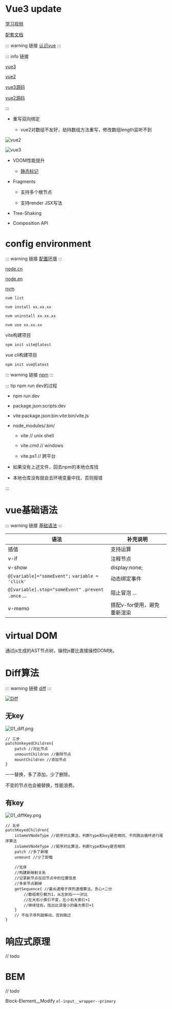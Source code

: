 # Vue3 update

[学习视频](https://www.bilibili.com/video/BV1dS4y1y7vd/?spm_id_from=333.999.0.0&vd_source=ba4cef6c44c3430b2a8024337b31925b)

[配套文档](https://xiaoman.blog.csdn.net/category_11618172_2.html)

::: warning 链接
[认识vue](https://xiaoman.blog.csdn.net/article/details/122768533)
::: 

::: info 链接

[vue3](https://cn.vuejs.org/)

[vue2](https://cn.vuejs.org/)

[vue3源码](https://github.com/vuejs/vue-next)

[vue2源码](https://github.com/vuejs/vue)

:::


+ 重写双向绑定

    + vue2对数组不友好，劫持数组方法重写，修改数组length监听不到

![vue2](https://img.qovv.cn/2024/04/14/661ab30bad6d4.png)

![vue3](https://img.qovv.cn/2024/04/14/661ab3623ec3e.png)

+ VDOM性能提升

    + [静态标记](https://template-explorer.vuejs.org/)

+ Fragments

    + 支持多个根节点

    + 支持render JSX写法

+ Tree-Shaking

+ Composition API

# config environment

::: warning 链接
[配置环境](https://xiaoman.blog.csdn.net/article/details/122769982)
::: 

[node.cn](https://nodejs.cn/)

[node.en](https://nodejs.org/en/)

[nvm](https://github.com/coreybutler/nvm-windows/releases)

```
nvm list

nvm install xx.xx.xx

nvm uninstall xx.xx.xx

nvm use xx.xx.xx
```

vite构建项目
```
npm init vite@latest
```
vue cli构建项目
```
npm init vue@latest
```

::: warning 链接
[npm](https://xiaoman.blog.csdn.net/article/details/122771007)
::: 

::: tip npm run dev的过程

+ npm run dev

+ package.json:scripts:dev

+ vite:package.json:bin:vite:bin/vite.js

+ node_modules/.bin/

    + vite // unix shell

    + vite.cmd // windows

    + vite.ps1 // 跨平台

+ 如果没有上述文件，回去npm的本地仓库找

+ 本地仓库没有就会去环境变量中找，否则报错

:::

# vue基础语法

::: warning 链接
[基础语法](https://xiaoman.blog.csdn.net/article/details/122773486)
::: 

|语法|补充说明|
|---|---|
|插值|支持运算|
|v-if|注释节点|
|v-show|display:none;|
|`@[variable]="someEvent";` `variable = 'click'`|动态绑定事件|
|`@[variable].stop="someEvent"` `.prevent` `.once` ...|阻止冒泡 ...|
|v-memo|搭配v-for使用，避免重新渲染|

# virtual DOM

通过js生成的AST节点树，操控js要比直接操控DOM快。

# Diff算法

::: warning 链接
[diff](https://xiaoman.blog.csdn.net/article/details/122778560)
::: 

[![Diff](https://img.qovv.cn/2024/04/17/661ea0f35504b.png)](https://img.qovv.cn/2024/04/17/661ea0f35504b.png)

## 无key

![01_diff.png](http://47.116.165.184/i/2024/04/26/662b5d7db7805.png)

```
// 三步
patchUnkeyedChildren{
    patch //对比节点
    unmountChildren //删除节点
    mountChildren //添加节点
}
```

一一替换，多了添加，少了删除。

不变的节点也会被替换，性能浪费。

## 有key

![01_diffKey.png](https://img.qovv.cn/2024/04/17/661fbbde7f6d2.png)

```
// 五步
patchKeyedChildren{
    isSameVNodeType //前序对比算法，判断type和key是否相同，不同跳出循环进行尾序算法
    isSameVNodeType //尾序对比算法，判断type和key是否相同
    patch //多了新增
    unmount //少了卸载

    //无序
    //构建新映射关系
    //记录新节点在旧节点中的位置信息
    //多余节点删掉
    getSequence{ //最长递增子序列递增算法，贪心+二分
        //数组索引都为1，从左到右一一对比
        //左大右小索引不变，左小右大索引+1
        //继续往右，找出比该值小的最大索引+1
    }
    // 不在子序列就移动，否则跳过
}
```

# 响应式原理

// todo


# BEM

// todo

Block-Element__Modify `el-input__wrapper--primary`
